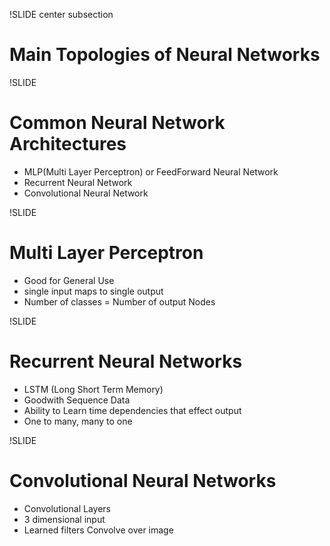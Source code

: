 !SLIDE center subsection

# Main Topologies of Neural Networks

!SLIDE

# Common Neural Network Architectures

* MLP(Multi Layer Perceptron) or FeedForward Neural Network
* Recurrent Neural Network
* Convolutional Neural Network

!SLIDE

# Multi Layer Perceptron

* Good for General Use
* single input maps to single output
* Number of classes = Number of output Nodes


!SLIDE

# Recurrent Neural Networks

* LSTM (Long Short Term Memory)
* Goodwith Sequence Data
* Ability to Learn time dependencies that effect output
* One to many, many to one 


!SLIDE

# Convolutional Neural Networks

* Convolutional Layers
* 3 dimensional input
* Learned filters Convolve over image

